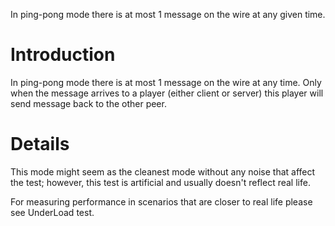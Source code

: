In ping-pong mode there is at most 1 message on the wire at any given time.

# Introduction #

In ping-pong mode there is at most 1 message on the wire at any time. Only when the message arrives to a player (either client or server) this player will send message back to the other peer.



# Details #

This mode might seem as the cleanest mode without any noise that affect the test; however, this test is artificial and usually doesn't reflect real life.

For measuring performance in scenarios that are closer to real life please see UnderLoad test.